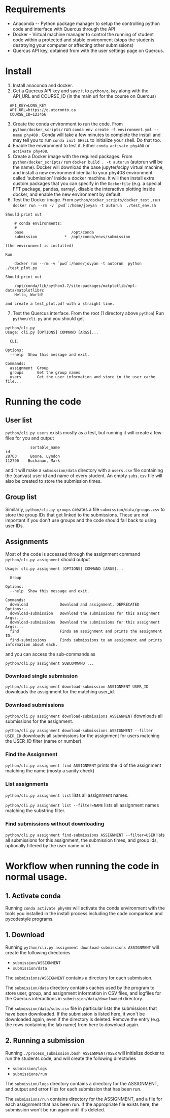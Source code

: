 # Requirements

  * Anaconda -- Python package manager to setup the controlling python code and interface with Quercus through the API
  * Docker - Virtual machine manager to control the running of student code within a protected and stable environment (stops the students destroying your computer or affecting other submissions)
  * Quercus API key, obtained from with the user settings page on Quercus.

# Install

  1. Install anaconda and docker.
  2. Get a Quercus API key and save it to `python/q.key` along with the API_URL and COURSE_ID (in the main url for the course on Quercus)

  ```
    API_KEY=LONG_KEY
    API_URL=https://q.utoronto.ca
    COURSE_ID=123456
  ```
  3. Create the conda environment to run the code. From `python/docker_scripts/` run `conda env create -f environment.yml --name phy408` . Conda will take a few minutes to complete the install and may tell you to run `conda init SHELL` to initialize your shell. Do that too.
  4. Enable the environment to test it. Either `conda activate phy408` or `activate phy408`.
  5. Create a Docker image with the required packages. From `python/docker_scripts/` run `docker build . -t autorun` (autorun will be the name). Docker will download the base jupyter/scipy virtual machine, and install a new environment idential to your phy408 environment called 'submission' inside a docker machine. It will then install extra custom packages that you can specify in the `Dockerfile` (e.g. a special FFT package, pandas, xarray), disable the interactive plotting inside docker, and enable the new environment by default.
  6. Test the Docker image. From `python/docker_scripts/docker_test` , run
    ```docker run --rm -v `pwd`:/home/jovyan -t autorun  ./test_env.sh```

    Should print out

```
    # conda environments:
    #
    base                     /opt/conda
    submission            *  /opt/conda/envs/submission
```

    (the environment is installed)

    Run
```
    docker run --rm -v `pwd`:/home/jovyan -t autorun  python ./test_plot.py
```

    Should print out
```
    /opt/conda/lib/python3.7/site-packages/matplotlib/mpl-data/matplotlibrc
    Hello, World!
```
    and create a test_plot.pdf with a straight line.

  7. Test the Quercus interface. From the root (1 directory above `python`) Run `python/cli.py` and you should get

```
python/cli.py
Usage: cli.py [OPTIONS] COMMAND [ARGS]...

  CLI.

Options:
  --help  Show this message and exit.

Commands:
  assignment  Group
  groups      Get the group names
  users       Get the user information and store in the user cache file...
```

# Running the code

## User list
`python/cli.py users` exists mostly as a test, but running it will create a few files for you and output

```
           sortable_name
id
28703      Boone, Lyndon
112790    Buchanan, Mark
```

and it will make a `submission/data` directory with a `users.csv` file containing the (canvas) user id and name of every student. An empty `subs.csv` file will also be created to store the submission times.

## Group list
Similarly, `python/cli.py groups` creates a file `submission/data/groups.csv` to store the group IDs that get linked to the submissions. These are not important if you don't use groups and the code should fall back to using user IDs.

## Assignments
Most of the code is accessed through the assignment command `python/cli.py assignment` should output

```
Usage: cli.py assignment [OPTIONS] COMMAND [ARGS]...

  Group

Options:
  --help  Show this message and exit.

Commands:
  download              Download and assignment, DEPRECATED Options:...
  download-submission   Download the submissions for this assignment Args:...
  download-submissions  Download the submissions for this assignment Args:...
  find                  Finds an assignment and prints the assignment ID.
  find-submissions      Finds submissions to an assignment and prints information about each.
```

and you can access the sub-commands as

```python/cli.py assignment SUBCOMMAND ...```

### Download single submission
`python/cli.py assignment download-submission ASSIGNMENT USER_ID`  downloads the assignment for the matching user_id.

### Download submissions
`python/cli.py assignment download-submissions ASSIGNMENT`  downloads all submissions for the assignment.


`python/cli.py assignment download-submissions ASSIGNMENT --filter USER_ID`  downloads all submissions for the assignment for users matching the USER_ID filter (name or number).

### Find the Assignment
`python/cli.py assignment find ASSIGNMENT` prints the id of the assignment matching the name (mosty a sanity check)

### List assignments
`python/cli.py assignment list` lists all assignment names.

`python/cli.py assignment list --filter=NAME` lists all assignment names matching the substring filter.


### Find submissions without downloading
`python/cli.py assignment find-submissions ASSIGNMENT --filter=USER` lists all submissions for this assignment, the submission times, and group ids, optionally filtered by the user name or id.


# Workflow when running the code in normal usage.


## 1. Activate conda

Running `conda activate phy408` will activate the conda environment with the tools you installed in the install process including the code comparison and pycodestyle programs.
## 1. Download

Running `python/cli.py assignment download-submissions ASSIGNMENT` will create the following directories

  * `submission/ASSIGNMENT`
  * `submission/data`

The `submissions/ASSIGNMENT` contains a directory for each submission.

The `submission/data` directory contains caches used by the program to store user, group, and assignment information in CSV files, and logfiles for the Quercus interactions in `submission/data/downloaded` directory. 

The `submission/data/subs.csv` file in particular lists the submissions that have been downloaded. If the submission is listed here, it won't be downloaded again, even if the directory is deleted. Remove the entry (e.g. the rows containing the lab name) from here to download again.

## 2. Running a submission

Running `./process_submission.bash ASSIGNMENT/USER` will initialize docker to run the students code, and will create the following directories

  * `submission/logs`
  * `submissions/run`

The `submission/logs` directory contains a directory for the ASSIGNMENT, and output and error files for each submission that has been run. 

The `submissions/run` contains directory for the ASSIGNMENT, and a file for each assignment that has been run. If the appropriate file exists here, the submission won't be run again until it's deleted.






